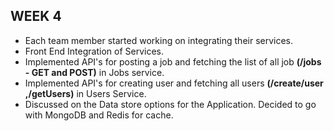 ## WEEK 4
* Each team member started working on integrating their services.
* Front End Integration of Services.
* Implemented API's for posting a job and fetching the list of all job **(/jobs - GET and POST)** in Jobs service.
* Implemented API's for creating user and fetching all users **(/create/user ,/getUsers)** in Users Service.
* Discussed on the Data store options for the Application. Decided to go with MongoDB and Redis for cache.
